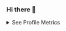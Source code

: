 ### Hi there 👋

<!--
**yoruba-codigy/yoruba-codigy** is a ✨ _special_ ✨ repository because its `README.md` (this file) appears on your GitHub profile.

Here are some ideas to get you started:

- 🔭 I’m currently working on ...
- 🌱 I’m currently learning ...
- 👯 I’m looking to collaborate on ...
- 🤔 I’m looking for help with ...
- 💬 Ask me about ...
- 📫 How to reach me: ...
- 😄 Pronouns: ...
- ⚡ Fun fact: ...
-->

<details>
  <summary> See Profile Metrics </summary>
  
  [![Nothing here? Click to view][imgurl]][imgurl]
  
</details>

[imgurl]: https://metrics.lecoq.io/h4ckitt?template=classic&languages=1&gists=1&languages.limit=8&languages.sections=most-used&languages.colors=github&languages.threshold=0%25&languages.indepth=false&languages.recent.load=300&languages.recent.days=14&config.timezone=Africa%2FLagos
  
